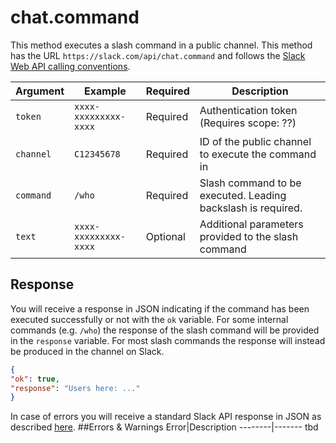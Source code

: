 # chat.command
This method executes a slash command in a public channel.
This method has the URL `https://slack.com/api/chat.command` and follows the [Slack Web API calling conventions](https://api.slack.com/web#basics).

Argument|Example|Required|Description
--------|-------|--------|-----------
`token`|`xxxx-xxxxxxxxx-xxxx`|Required|Authentication token (Requires scope: ??)
`channel`|`C12345678`|Required|ID of the public channel to execute the command in
`command`|`/who`|Required|Slash command to be executed. Leading backslash is required.
`text`|`xxxx-xxxxxxxxx-xxxx`|Optional|Additional parameters provided to the slash command

## Response
You will receive a response in JSON indicating if the command has been executed successfully or not with the `ok` variable. 
For some internal commands (e.g. `/who`) the response of the slash command will be provided in the `response` variable. For most slash commands  the response will instead be produced in the channel on Slack.

```json
{
"ok": true,
"response": "Users here: ..."
}
```
In case of errors you will receive a standard Slack API response in JSON as described [here](https://api.slack.com/web#basics). 
##Errors & Warnings
Error|Description
--------|-------
tbd
